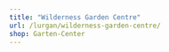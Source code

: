 ```yaml
---
title: "Wilderness Garden Centre"
url: /lurgan/wilderness-garden-centre/
shop: Garten-Center
---
```

